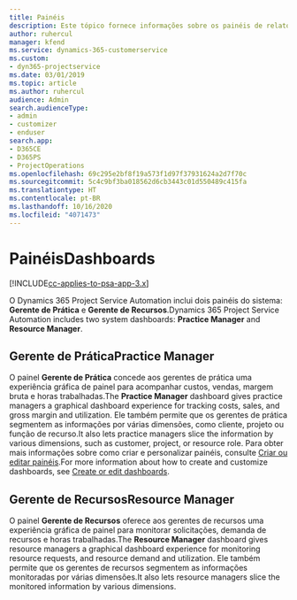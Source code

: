 ```yaml
---
title: Painéis
description: Este tópico fornece informações sobre os painéis de relatórios incluídos no Dynamics 365 Project Service Automation.
author: ruhercul
manager: kfend
ms.service: dynamics-365-customerservice
ms.custom:
- dyn365-projectservice
ms.date: 03/01/2019
ms.topic: article
ms.author: ruhercul
audience: Admin
search.audienceType:
- admin
- customizer
- enduser
search.app:
- D365CE
- D365PS
- ProjectOperations
ms.openlocfilehash: 69c295e2bf8f19a573f1d97f37931624a2d7f70c
ms.sourcegitcommit: 5c4c9bf3ba018562d6cb3443c01d550489c415fa
ms.translationtype: HT
ms.contentlocale: pt-BR
ms.lasthandoff: 10/16/2020
ms.locfileid: "4071473"
---
```

# <a name="dashboards"></a><span data-ttu-id="e7ded-103">Painéis</span><span class="sxs-lookup"><span data-stu-id="e7ded-103">Dashboards</span></span>

[!INCLUDE[cc-applies-to-psa-app-3.x](../includes/cc-applies-to-psa-app-3x.md)]

<span data-ttu-id="e7ded-104">O Dynamics 365 Project Service Automation inclui dois painéis do sistema: **Gerente de Prática** e **Gerente de Recursos**.</span><span class="sxs-lookup"><span data-stu-id="e7ded-104">Dynamics 365 Project Service Automation includes two system dashboards: **Practice Manager** and **Resource Manager**.</span></span>

## <a name="practice-manager"></a><span data-ttu-id="e7ded-105">Gerente de Prática</span><span class="sxs-lookup"><span data-stu-id="e7ded-105">Practice Manager</span></span> 

<span data-ttu-id="e7ded-106">O painel **Gerente de Prática** concede aos gerentes de prática uma experiência gráfica de painel para acompanhar custos, vendas, margem bruta e horas trabalhadas.</span><span class="sxs-lookup"><span data-stu-id="e7ded-106">The **Practice Manager** dashboard gives practice managers a graphical dashboard experience for tracking costs, sales, and gross margin and utilization.</span></span> <span data-ttu-id="e7ded-107">Ele também permite que os gerentes de prática segmentem as informações por várias dimensões, como cliente, projeto ou função de recurso.</span><span class="sxs-lookup"><span data-stu-id="e7ded-107">It also lets practice managers slice the information by various dimensions, such as customer, project, or resource role.</span></span> <span data-ttu-id="e7ded-108">Para obter mais informações sobre como criar e personalizar painéis, consulte [Criar ou editar painéis](https://docs.microsoft.com/dynamics365/customerengagement/on-premises/customize/create-edit-dashboards).</span><span class="sxs-lookup"><span data-stu-id="e7ded-108">For more information about how to create and customize dashboards, see [Create or edit dashboards](https://docs.microsoft.com/dynamics365/customerengagement/on-premises/customize/create-edit-dashboards).</span></span>

## <a name="resource-manager"></a><span data-ttu-id="e7ded-109">Gerente de Recursos</span><span class="sxs-lookup"><span data-stu-id="e7ded-109">Resource Manager</span></span> 

<span data-ttu-id="e7ded-110">O painel **Gerente de Recursos** oferece aos gerentes de recursos uma experiência gráfica de painel para monitorar solicitações, demanda de recursos e horas trabalhadas.</span><span class="sxs-lookup"><span data-stu-id="e7ded-110">The **Resource Manager** dashboard gives resource managers a graphical dashboard experience for monitoring resource requests, and resource demand and utilization.</span></span> <span data-ttu-id="e7ded-111">Ele também permite que os gerentes de recursos segmentem as informações monitoradas por várias dimensões.</span><span class="sxs-lookup"><span data-stu-id="e7ded-111">It also lets resource managers slice the monitored information by various dimensions.</span></span>
